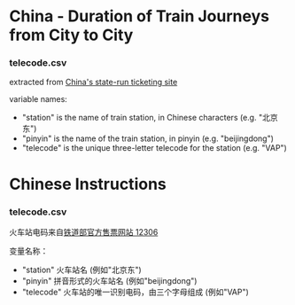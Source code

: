 # China - Duration of Train Journeys from City to City

### telecode.csv

extracted from [China's state-run ticketing site](https://kyfw.12306.cn/otn/resources/js/framework/station_name.js?station_version=1.8955)

variable names:
- "station" is the name of train station, in Chinese characters (e.g. "北京东")
- "pinyin" is the name of the train station, in pinyin (e.g. "beijingdong")
- "telecode" is the unique three-letter telecode for the station (e.g. "VAP")

# Chinese Instructions

### telecode.csv

火车站电码来自[铁道部官方售票网站 12306](https://kyfw.12306.cn/otn/resources/js/framework/station_name.js?station_version=1.8955)

变量名称：
- "station" 火车站名 (例如"北京东")
- "pinyin" 拼音形式的火车站名 (例如"beijingdong")
- "telecode" 火车站的唯一识别电码，由三个字母组成 (例如"VAP")
